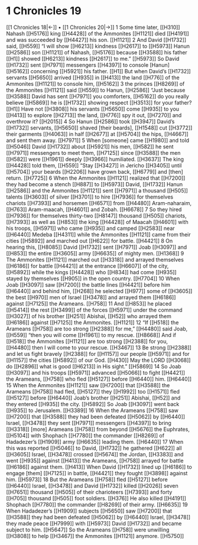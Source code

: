 # 1 Chronicles 19
[[1 Chronicles 18|←]] • [[1 Chronicles 20|→]]
1 Some time later, [[H310]] Nahash [[H5176]] king [[H4428]] of the Ammonites [[H1121]] died [[H4191]] and was succeeded by [[H4427]] his son. [[H1121]] 
2 And David [[H1732]] said, [[H559]] “I will show [[H6213]] kindness [[H2617]] to [[H5973]] Hanun [[H2586]] son [[H1121]] of Nahash, [[H5176]] because [[H3588]] his father [[H1]] showed [[H6213]] kindness [[H2617]] to me.” [[H5973]] So David [[H1732]] sent [[H7971]] messengers [[H4397]] to console [Hanun] [[H5162]] concerning [[H5921]] his father. [[H1]] But when David’s [[H1732]] servants [[H5650]] arrived [[H935]] in [[H413]] the land [[H776]] of the Ammonites [[H1121]] to console him, [[H5162]] 
3 the princes [[H8269]] of the Ammonites [[H1121]] said [[H559]] to Hanun, [[H2586]] “Just because [[H3588]] David has sent [[H7971]] you  comforters, [[H5162]] do you really believe [[H5869]] he is [[H1732]] showing respect [[H3513]] for your father? [[H1]] Have not [[H3808]] his servants [[H5650]] come [[H935]] to you [[H413]] to explore [[H2713]] the land, [[H776]] spy it out, [[H7270]] and overthrow it? [[H2015]] 
4 So Hanun [[H2586]] took [[H3947]] David’s [[H1732]] servants, [[H5650]] shaved [their beards], [[H1548]] cut [[H3772]] their garments [[H4063]] in half [[H2677]] at [[H5704]] the hips, [[H4667]] and sent them away. [[H7971]] 
5 When [someone] came [[H1980]] and told [[H5046]] David [[H1732]] about [[H5921]] his men, [[H582]] he sent [[H7971]] messengers to meet them, [[H7125]] since [[H3588]] the men [[H582]] were [[H1961]] deeply [[H3966]] humiliated. [[H3637]] The king [[H4428]] told them, [[H559]] “Stay [[H3427]] in Jericho [[H3405]] until [[H5704]] your beards [[H2206]] have grown back, [[H6779]] and [then] return. [[H7725]] 
6 When the Ammonites [[H1121]] realized that [[H7200]] they had become a stench [[H887]] to [[H5973]] David, [[H1732]] Hanun [[H2586]] and the Ammonites [[H1121]] sent [[H7971]] a thousand [[H505]] talents [[H3603]] of silver [[H3701]] to hire [[H7936]] for themselves  chariots [[H7393]] and horsemen [[H6571]] from [[H4480]] Aram-naharaim, [[H763]] Aram-maacah, [[H4601]] and Zobah. [[H6678]] 
7 So they hired [[H7936]] for themselves  thirty-two [[H8147]] thousand [[H505]] chariots, [[H7393]] as well as [[H853]] the king [[H4428]] of Maacah [[H4601]] with his troops, [[H5971]] who came [[H935]] and camped [[H2583]] near [[H6440]] Medeba [[H4311]] while the Ammonites [[H1121]] came from their cities [[H5892]] and marched out [[H622]] for battle. [[H4421]] 
8 On hearing this, [[H8085]] David [[H1732]] sent [[H7971]] Joab [[H3097]] and [[H853]] the entire [[H3605]] army [[H6635]] of mighty men. [[H1368]] 
9 The Ammonites [[H1121]] marched out [[H3318]] and arrayed themselves [[H6186]] for battle [[H4421]] at the entrance [[H6607]] of the city, [[H5892]] while the kings [[H4428]] who [[H834]] had come [[H935]] stayed by themselves [[H905]] in the open country. [[H7704]] 
10 When Joab [[H3097]] saw [[H7200]] the battle lines [[H4421]] before him [[H6440]] and behind him, [[H268]] he selected [[H977]] some of [[H3605]] the best [[H970]] men of Israel [[H3478]] and arrayed them [[H6186]] against [[H7125]] the Arameans. [[H758]] 
11 And [[H853]] he placed [[H5414]] the rest [[H3499]] of the forces [[H5971]] under the command [[H3027]] of his brother [[H251]] Abishai, [[H52]] who arrayed them [[H6186]] against [[H7125]] the Ammonites. [[H1121]] 
12 “If [[H518]] the Arameans [[H758]] are too strong [[H2388]] for me,” [[H4480]] said Joab, [[H559]] “then you will come [[H1961]] to my rescue. [[H8668]] And if [[H518]] the Ammonites [[H1121]] are too strong [[H2388]] for you, [[H4480]] then I will come to your rescue. [[H3467]] 
13 Be strong [[H2388]] and let us fight bravely [[H2388]] for [[H1157]] our people [[H5971]] and for [[H1157]] the cities [[H5892]] of our God. [[H430]] May the LORD [[H3068]] do [[H2896]] what is good [[H6213]] in His sight.” [[H5869]] 
14 So Joab [[H3097]] and his troops [[H5971]] advanced [[H5066]] to fight [[H4421]] the Arameans, [[H758]] who fled [[H5127]] before [[H6440]] him. [[H6440]] 
15 When the Ammonites [[H1121]] saw [[H7200]] that [[H3588]] the Arameans [[H758]] had fled, [[H5127]] they [[H1992]] too [[H1571]] fled [[H5127]] before [[H6440]] Joab’s brother [[H251]] Abishai, [[H52]] and they entered [[H935]] the city. [[H5892]] So Joab [[H3097]] went back [[H935]] to Jerusalem. [[H3389]] 
16 When the Arameans [[H758]] saw [[H7200]] that [[H3588]] they had been defeated [[H5062]] by [[H6440]] Israel, [[H3478]] they sent [[H7971]] messengers [[H4397]] to bring [[H3318]] [more] Arameans [[H758]] from beyond [[H5676]] the Euphrates, [[H5104]] with Shophach [[H7780]] the commander [[H8269]] of Hadadezer’s [[H1909]] army [[H6635]] leading them. [[H6440]] 
17 When this was reported [[H5046]] to David, [[H1732]] he gathered [[H622]] all [[H3605]] Israel, [[H3478]] crossed [[H5674]] the Jordan, [[H3383]] and went [[H935]] against [[H413]] the Arameans, [[H758]] arrayed for battle [[H6186]] against them. [[H413]] When David [[H1732]] lined up [[H6186]] to engage [them] [[H7125]] in battle, [[H4421]] they fought [[H3898]] against him. [[H5973]] 
18 But the Arameans [[H758]] fled [[H5127]] before [[H6440]] Israel, [[H3478]] and David [[H1732]] killed [[H2026]] seven [[H7651]] thousand [[H505]] of their charioteers [[H7393]] and forty [[H705]] thousand [[H505]] foot soldiers. [[H376]] He also killed [[H4191]] Shophach [[H7780]] the commander [[H8269]] of their army. [[H6635]] 
19 When Hadadezer’s [[H1909]] subjects [[H5650]] saw [[H7200]] that [[H3588]] they had been defeated [[H5062]] by [[H6440]] Israel, [[H3478]] they made peace [[H7999]] with [[H5973]] David [[H1732]] and became subject to him. [[H5647]] So the Arameans [[H758]] were unwilling [[H3808]] to help [[H3467]] the Ammonites [[H1121]] anymore. [[H5750]] 
